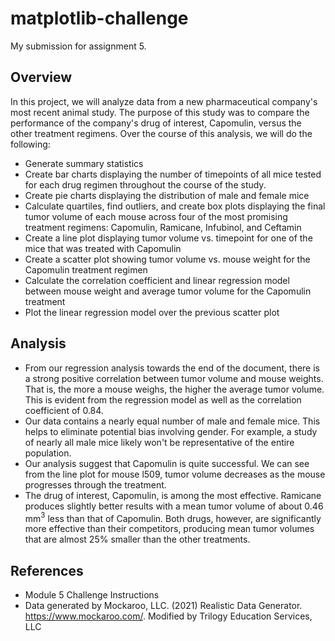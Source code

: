 # matplotlib-challenge
My submission for assignment 5.

## Overview
In this project, we will analyze data from a new pharmaceutical company's most recent animal study. The purpose of this study was to compare the performance of the company's drug of interest, Capomulin, versus the other treatment regimens. Over the course of this analysis, we will do the following:

* Generate summary statistics
* Create bar charts displaying the number of timepoints of all mice tested for each drug regimen throughout the course of the study.
* Create pie charts displaying the distribution of male and female mice
* Calculate quartiles, find outliers, and create box plots displaying the final tumor volume of each mouse across four of the most promising treatment regimens: Capomulin, Ramicane, Infubinol, and Ceftamin
* Create a line plot displaying tumor volume vs. timepoint for one of the mice that was treated with Capomulin
* Create a scatter plot showing tumor volume vs. mouse weight for the Capomulin treatment regimen
* Calculate the correlation coefficient and linear regression model between mouse weight and average tumor volume for the Capomulin treatment
* Plot the linear regression model over the previous scatter plot

## Analysis
* From our regression analysis towards the end of the document, there is a strong positive correlation between tumor volume and mouse weights. That is, the more a mouse weighs, the higher the average tumor volume. This is evident from the regression model as well as the correlation coefficient of 0.84.
* Our data contains a nearly equal number of male and female mice. This helps to eliminate potential bias involving gender. For example, a study of nearly all male mice likely won't be representative of the entire population.
* Our analysis suggest that Capomulin is quite successful. We can see from the line plot for mouse l509, tumor volume decreases as the mouse progresses through the treatment.
* The drug of interest, Capomulin, is among the most effective. Ramicane produces slightly better results with a mean tumor volume of about 0.46 mm$^3$ less than that of Capomulin. Both drugs, however, are significantly more effective than their competitors, producing mean tumor volumes that are almost 25% smaller than the other treatments. 

## References
* Module 5 Challenge Instructions
* Data generated by Mockaroo, LLC. (2021) Realistic Data Generator. https://www.mockaroo.com/. Modified by Trilogy Education Services, LLC